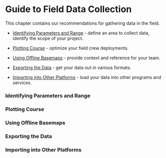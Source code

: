 # Guide to Field Data Collection

This chapter contains our recommendations for gathering data in the field.

* [Identifying Parameters and Range](#parameters-and-range) - define an area to collect data, identify the scope of your project.

* [Plotting Course](#plotting-course) - optimize your field crew deployments.

* [Using Offline Basemaps](#basemaps) - provide context and reference for your team.

* [Exporting the Data](#exporting) - get your data out in various formats.

* [Importing into Other Platforms](#importing) - load your data into other programs and services.

### Identifying Parameters and Range <a id="parameters-and-range"></a>

### Plotting Course <a id="plotting-course"></a>

### Using Offline Basemaps <a id="basemaps"></a>

### Exporting the Data <a id="exporting"></a>

### Importing into Other Platforms <a id="importing"></a>